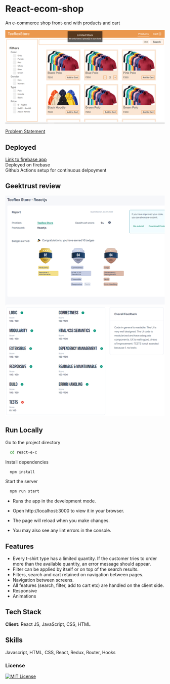 # React-ecom-shop

An e-commerce shop front-end with products and cart

<img src="./media/e-c-live.png" />

[Problem Statement](https://www.geektrust.com/coding/detailed/teerex-store)

## Deployed

[Link to firebase app](https://tee-rex-ecom.firebaseapp.com/products)  
Deployed on firebase  
Github Actions setup for continuous delpoyment


## Geektrust review

<img src="./media/e-c-main.png" />
<img src="./media/e-c-detail.png" />


## Run Locally

Go to the project directory

```bash
  cd react-e-c
```

Install dependencies

```bash
  npm install
```

Start the server

```bash
  npm run start
```

- Runs the app in the development mode.
- Open http://localhost:3000 to view it in your browser.

- The page will reload when you make changes.
- You may also see any lint errors in the console.

## Features

- Every t-shirt type has a limited quantity. If the customer tries to order more than the available quantity, an error message should appear.
- Filter can be applied by itself or on top of the search results.
- Filters, search and cart retained on navigation between pages.
- Navigation between screens.
- All features (search, filter, add to cart etc) are handled on the client side.
- Responsive
- Animations

## Tech Stack

**Client:** React JS, JavaScript, CSS, HTML

## Skills

Javascript, HTML, CSS, React, Redux, Router, Hooks

### License

[![MIT License](https://img.shields.io/badge/License-MIT-green.svg)](https://choosealicense.com/licenses/mit/)
